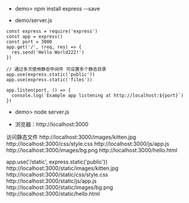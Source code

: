 - demo> npm install express --save

- demo/server.js
```
const express = require('express')
const app = express()
const port = 3000
app.get('/', (req, res) => {
  res.send('Hello World222!')
})

// 通过多次使用静态中间件 可设置多个静态目录
app.use(express.static('public'))
app.use(express.static('files'))

app.listen(port, () => {
  console.log(`Example app listening at http://localhost:${port}`)
})
```

- demo> node server.js

- 浏览器：http://localhost:3000

访问静态文件
http://localhost:3000/images/kitten.jpg
http://localhost:3000/css/style.css
http://localhost:3000/js/app.js
http://localhost:3000/images/bg.png
http://localhost:3000/hello.html

app.use('/static', express.static('public'))
http://localhost:3000/static/images/kitten.jpg
http://localhost:3000/static/css/style.css
http://localhost:3000/static/js/app.js
http://localhost:3000/static/images/bg.png
http://localhost:3000/static/hello.html